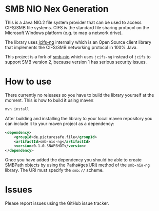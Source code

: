 # SMB NIO Nex Generation
This is a Java NIO.2 file system provider that can be used to access CIFS/SMB file systems. CIFS is the standard file sharing protocol on the Microsoft Windows platform (e.g. to map a network drive). 

The library uses [jcifs-ng](https://github.com/AgNO3/jcifs-ng) internally which is an Open Source client library that implements the CIFS/SMB networking protocol in 100% Java.

This project is a fork of [smb-nio](https://github.com/pontiussoftware/smb-nio) which uses ``jcifs-ng`` instead of ``jcifs`` to support SMB version 2, because 
version 1 has serious security issues.

# How to use
There currently no releases so you have to build the library yourself at the moment. This is how to build it using maven:

```bash
mvn install
```

After building and installing the library to your local maven repository you can include it to your maven project as a dependency:

```xml
<dependency>
    <groupId>de.picturesafe.file</groupId>
    <artifactId>smb-nio-ng</artifactId>
    <version>0.1.0-SNAPSHOT</version>
</dependency>
```

Once you have added the dependency you should be able to create SMBPath objects by using the Paths#get(URI) method of the ``smb-nio-ng`` library. 
The URI must specify the ``smb://`` scheme.

# Issues
Please report issues using the GitHub issue tracker.
